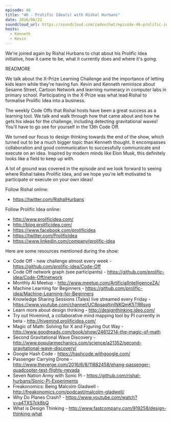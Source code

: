 ```yaml
---
episode: 46
title: "46 - Prolific Idea(s) with Rishal Hurbans"
date: 2016/06/22
soundcloud_url: https://soundcloud.com/zadevchat/episode-46-prolific-idea-with-rishal-hurbans
hosts:
  - Kenneth
  - Kevin
---
```


We're joined again by Rishal Hurbans to chat about his Prolific Idea initiative, how it came to be, what it currently does and where it's going.

READMORE

We talk about the X-Prize Learning Challenge and the importance of letting kids learn while they're having fun. Kevin and Kenneth reminisce about Sesame Street, Cartoon Network and learning numeracy in computer labs in primary school. Participating in the X-Prize was what lead Rishal to formalise Prolific Idea into a business.

The weekly Code Offs that Rishal hosts have been a great success as a learning tool. We talk and walk through how that came about and how he gets his ideas for the challenge, including detecting gravitational waves! You'll have to go see for yourself in the 13th Code Off.

We turned our focus to design thinking towards the end of the show, which turned out to be a much bigger topic than Kenneth thought. It encompasses collaboration and good communication to successfully communicate and execute on an idea. Inspired by modern minds like Elon Musk, this definitely looks like a field to keep up with.

A lot of ground was covered in the episode and we look forward to seeing where Rishal takes Prolific Idea, and we hope you're left motivated to participate or execute on your own ideas!

Follow Rishal online:

- https://twitter.com/RishalHurbans

Follow Prolific Idea online:

- http://www.prolificidea.com/
- http://blog.prolificidea.com/
- https://www.facebook.com/prolificidea
- https://twitter.com/ProlificIdea
- https://www.linkedin.com/company/prolific-idea

Here are some resources mentioned during the show:

- Code Off - new challenge almost every week - https://github.com/prolific-idea/Code-Off
- Code Off network graph (see participants) - https://github.com/prolific-idea/Code-Off/network
- Monthly AI Meetup - http://www.meetup.com/ArtificialIntelligenceZA/
- Machine Learning for Beginners - https://github.com/prolific-idea/Machine-Learning-for-Beginners
- Knowledge Sharing Sessions (Tales) live streamed every Friday - https://www.youtube.com/channel/UC8psaqItjnINKQmK5TRRsvg
- Learn more about design thinking - http://designthinking.ideo.com/
- Try out Hivemind, a collaborative mind mapping tool by PI currently in beta - http://hivemind.prolificidea.com/
- Magic of Math: Solving for X and Figuring Out Way - http://www.goodreads.com/book/show/24612214-the-magic-of-math
- Second Gravitational Wave Discovery - http://www.popularmechanics.com/science/a21352/second-gravitational-wave-discovery/
- Google Hash Code - https://hashcode.withgoogle.com/
- Passenger Carrying Drone - http://www.theverge.com/2016/6/8/11882458/ehang-passenger-quadcopter-test-flights-nevada
- Seven Nation Army with Sonic Pi - https://github.com/rishal-hurbans/Sonic-Pi-Experiments
- Freakonomics: Being Malcolm Gladwell - http://freakonomics.com/podcast/malcolm-gladwell/
- Why Do Planes Crash? - https://www.youtube.com/watch?v=a4TXS7ck8bQ
- What is Design Thinking - http://www.fastcompany.com/919258/design-thinking-what
